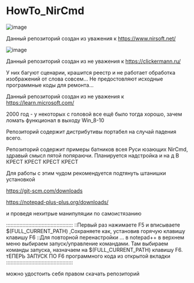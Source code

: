 # HowTo_NirCmd
![image](https://github.com/IvanSibirevV2/HowTo_NirCmd/assets/19653524/094e5871-5a0d-47a4-ab76-b9b7b7abddcc)

Данный репозиторий создан из уважения к https://www.nirsoft.net/

![image](https://github.com/IvanSibirevV2/HowTo_NirCmd/assets/19653524/30671c72-3700-49ca-bb40-a75017702674)

Данный репозиторий создан из не уважения к https://clickermann.ru/

У них багуют сценарии, крашится реестр и не работает обработка изображений от слова совсем... Не предостовляют исходные программные коды для ремонта...

Данный репозиторий создан из не уважения к https://learn.microsoft.com/

2000 год - у некоторых с головой все ещё было тогда хорошо, зачем ломать функционал в выходу Win_8-10 

Репозиторий содержит дистрибутивы портабел на случай падения всего.

Репозиторий содержит примеры батников всея Руси юзающих NirCmd, здравый смысл пятой попяраючи.
Планируется надстройка и на д В КРЕСТ КРЕСТ КРЕСТ КРЕСТ

Для работы с этим чудом рекомендуется подтянуть штанишки установкой 

https://git-scm.com/downloads

https://notepad-plus-plus.org/downloads/

и проведя нехитрые манипуляции по самоистязанию

:::::::::::::::::::::::::::::::::::::::::::::
::Первый раз нажимаете F5 и вписываете $(FULL_CURRENT_PATH) ,Сохраняете как, установив горячую клавишу клавишу F6
::Для повторной перенастройки ... в notepad++ в верхнем меню выбираем запуск/управление командами. Там выбираем команды запуска, назначаем на $(FULL_CURRENT_PATH) клавишу F6. тЕПЕРЬ ЗАПУСК ПО F6 программного кода из открытой вкладки 
:::::::::::::::::::::::::::::::::::::::::::::

можно удостоить себя правом скачать репозиторий
